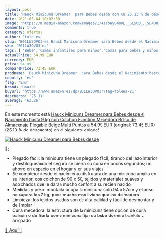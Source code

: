 ```yaml
---
layout: post
title: 'Hauck Minicuna Dreamer  para Bebes desde con un 25.13 % de descuento'
date: 2021-05-04 10:02:50
image: 'https://m.media-amazon.com/images/I/41zoWyU4okL._SL500_._SL400_.jpg'
comments: true
category: ofertas
author: 'tole.es'
slug: 'B01LW3OVO3-es Hauck Minicuna Dreamer para Bebes desde el Nacimiento...'
sku: 'B01LW3OVO3-es'
tags: [ 'Bebé','Camas infantiles para niños','Camas para bebés y niños pequeños','Capazos para bebé','Cunas de cabecera','Dormitorio','Muebles para bebé','bolso','hauck', ]
actualPrice: 54.99 EUR
currency: EUR
price: 54.99
comparePrice: 73.45 EUR
prodname: 'Hauck Minicuna Dreamer  para Bebes desde el Nacimiento hasta 9 kg  con Colchón  Function Mecedora  Bolso de Almacenaje  Plegable  Beige Multi Puntos'
country: 'es'
flag: '🇪🇸'
brand: 'Hauck'
buyurl: 'https://www.amazon.es/dp/B01LW3OVO3/?tag=tolees-21'
descuento: '25.13'
average: '63.26'
---
```


En este momento está [Hauck Minicuna Dreamer  para Bebes desde el Nacimiento hasta 9 kg  con Colchón  Function Mecedora  Bolso de Almacenaje  Plegable  Beige Multi Puntos](https://www.amazon.es/dp/B01LW3OVO3/?tag=tolees-21) a 54.99 EUR (original: 73.45 EUR) (25.13 %  de descuento) en el siguiente enlace!

[![Hauck Minicuna Dreamer  para Bebes desde](https://m.media-amazon.com/images/I/41zoWyU4okL._SL500_._SL400_.jpg)](https://www.amazon.es/dp/B01LW3OVO3/?tag=tolees-21)

🔎:

- Plegado fácil: la minicuna tiene un plegado fácil; tirando del lazo interior y desbloqueando el seguro se cierra su cuna en pocos segundos; un ahorro en espacio en el hogar y en sus viajes
- Se completo: desde el nacimiento disfrutara de una minicuna amplia en su interior, con colchon de 90 x 50, tejidos y materiales suaves y acolchados que le daran mucho confort a su recien nacido
- Medidas y peso: montada ocupa la minicuna solo 94 x 57cm y el peso no supera los 7 kg; peso mucho mas liviano que las de madera
- Limpieza: los tejidos usados son de alta calidad y fácil de desmontar y de limpiar
- Cuna mecedora: la estructura de la minicuna tiene opcion de cuna balncin o de fijarla como minicuna fija; su bebé dormira trankilo z arropado

[🛒 Aquí!!!](https://www.amazon.es/dp/B01LW3OVO3/?tag=tolees-21)

